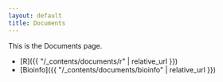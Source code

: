 ```yaml
---
layout: default
title: Documents
---
```

This is the Documents page.
- [R]({{ "/_contents/documents/r" | relative_url }})
- [Bioinfo]({{ "/_contents/documents/bioinfo" | relative_url }})
